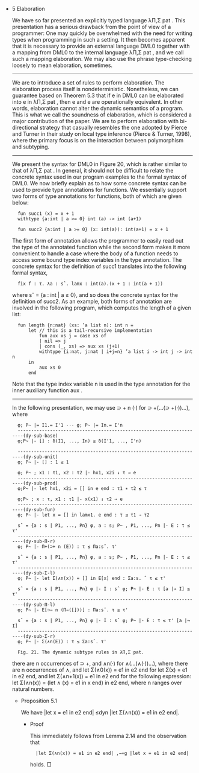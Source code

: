 - 5 Elaboration

	We have so far presented an explicitly typed language λΠ,Σ pat .
	This presentation has a serious drawback from the point of view of a programmer:
	One may quickly be overwhelmed with the need for writing types when programming in such a setting.
	It then becomes apparent that it is necessary to provide an external language DML0 together with a mapping from DML0 to the internal language λΠ,Σ pat , and we call such a mapping elaboration.
	We may also use the phrase type-checking loosely to mean elaboration, sometimes.

	----

	We are to introduce a set of rules to perform elaboration.
	The elaboration process itself is nondeterministic.
	Nonetheless, we can guarantee based on Theorem 5.3 that if e in DML0 can be elaborated into e in λΠ,Σ pat , then e and e are operationally equivalent.
	In other words, elaboration cannot alter the dynamic semantics of a program.
	This is what we call the soundness of elaboration, which is considered a major contribution of the paper.
	We are to perform elaboration with bi-directional strategy that casually resembles the one adopted by Pierce and Turner in their study on local type inference (Pierce & Turner, 1998), where the primary focus is on the interaction between polymorphism and subtyping.

	----

	We present the syntax for DML0 in Figure 20, which is rather similar to that of λΠ,Σ pat .
	In general, it should not be difficult to relate the concrete syntax used in our program examples to the formal syntax of DML0.
	We now briefly explain as to how some concrete syntax can be used to provide type annotations for functions.
	We essentially support two forms of type annotations for functions, both of which are given below:
	
		fun succ1 (x) = x + 1
		withtype {a:int | a >= 0} int (a) -> int (a+1)

		fun succ2 {a:int | a >= 0} (x: int(a)): int(a+1) = x + 1

	The first form of annotation allows the programmer to easily read out the type of the annotated function while the second form makes it more convenient to handle a case where the body of a function needs to access some bound type index variables in the type annotation.
	The concrete syntax for the definition of succ1 translates into the following formal syntax,

		fix f : τ. λa : sˆ. lamx : int(a).(x + 1 : int(a + 1))

	where sˆ = {a : int | a ≥ 0}, and so does the concrete syntax for the definition of succ2.
	As an example, both forms of annotation are involved in the following program, which computes the length of a given list:

		fun length {n:nat} (xs: ’a list n): int n =
			let // this is a tail-recursive implementation
				fun aux xs j = case xs of
				| nil => j
				| cons (_, xs) => aux xs (j+1)
				withtype {i:nat, j:nat | i+j=n} ’a list i -> int j -> int n
			in
				aux xs 0
			end

	Note that the type index variable n is used in the type annotation for the inner auxiliary function aux .

	----

	In the following presentation, we may use ⊃ + n (·) for ⊃ +(...(⊃ +(·))...), where

		φ; P~ |= I1.= I'1 ··· φ; P~ |= In.= I'n
		---------------------------------------------------------------------(dy-sub-base)
		φ;P~ |- [] : δ(I1, ..., In) ≤ δ(I'1, ..., I'n)

		---------------------------------------------------------------------(dy-sub-unit)
		φ; P~ |- [] : 1 ≤ 1

		φ; P~ ; x1 : τ1, x2 : τ2 |- hx1, x2i ↓ τ ⇒ e
		---------------------------------------------------------------------(dy-sub-prod)
		φ;P~ |- let hx1, x2i = [] in e end : τ1 ∗ τ2 ≤ τ

		φ;P~ ; x : τ, x1 : τ1 |- x(x1) ↓ τ2 ⇒ e
		---------------------------------------------------------------------(dy-sub-fun)
		φ; P~ |- let x = [] in lamx1. e end : τ ≤ τ1 → τ2

		sˆ = {a : s | P1, ..., Pn} φ, a : s; P~ , P1, ..., Pn |- E : τ ≤ τ'
		---------------------------------------------------------------------(dy-sub-Π-r)
		φ; P~ |- Π+(⊃+ n (E)) : τ ≤ Πa:sˆ. τ'

		sˆ = {a : s | P1, ..., Pn} φ, a : s; P~ , P1, ..., Pn |- E : τ ≤ τ'
		---------------------------------------------------------------------(dy-sub-Σ-l)
		φ; P~ |- let Σ(∧n(x)) = [] in E[x] end : Σa:s. ˆ τ ≤ τ'

		sˆ = {a : s | P1, ..., Pn} φ |- I : sˆ φ; P~ |- E : τ [a |→ I] ≤ τ'
		---------------------------------------------------------------------(dy-sub-Π-l)
		φ; P~ |- E[⊃− n (Π−([]))] : Πa:sˆ. τ ≤ τ'

		sˆ = {a : s | P1, ..., Pn} φ |- I : sˆ φ; P~ |- E : τ ≤ τ' [a |→ I]
		---------------------------------------------------------------------(dy-sub-Σ-r)
		φ; P~ |- Σ(∧n(E)) : τ ≤ Σa:sˆ. τ'

		Fig. 21. The dynamic subtype rules in λΠ,Σ pat.

	there are n occurrences of ⊃ +, and ∧n(·) for ∧(...(∧(·))...), where there are n occurrences of ∧, and let Σ(∧0(x)) = e1 in e2 end for let Σ(x) = e1 in e2 end, and let Σ(∧n+1(x)) = e1 in e2 end for the following expression: let Σ(∧n(x)) = (let ∧ (x) = e1 in x end) in e2 end, where n ranges over natural numbers.

	- Proposition 5.1

		We have |let x = e1 in e2 end| ≤dyn |let Σ(∧n(x)) = e1 in e2 end|.

		- Proof

			This immediately follows from Lemma 2.14 and the observation that

				|let Σ(∧n(x)) = e1 in e2 end| ,→∗g |let x = e1 in e2 end|

			holds. □

